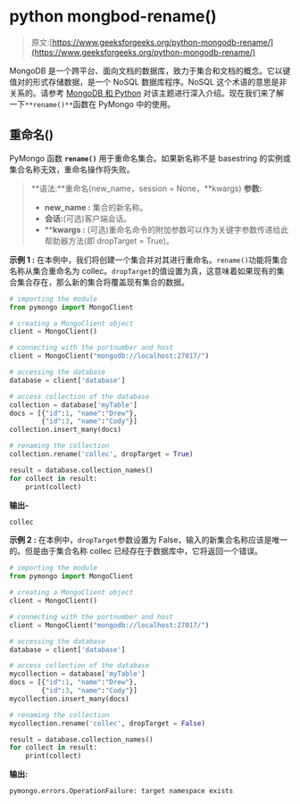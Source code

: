 # python mongbod-rename()

> 原文:[https://www.geeksforgeeks.org/python-mongodb-rename/](https://www.geeksforgeeks.org/python-mongodb-rename/)

MongoDB 是一个跨平台、面向文档的数据库，致力于集合和文档的概念。它以键值对的形式存储数据，是一个 NoSQL 数据库程序。NoSQL 这个术语的意思是非关系的。请参考 [MongoDB 和 Python](https://www.geeksforgeeks.org/mongodb-and-python/) 对该主题进行深入介绍。现在我们来了解一下`**rename()**`函数在 PyMongo 中的使用。

## 重命名()

PyMongo 函数 **`rename()`** 用于重命名集合。如果新名称不是 basestring 的实例或集合名称无效，重命名操作将失败。

> **语法:**重命名(new_name，session = None，**kwargs)
> **参数:**
> 
> *   **new_name :** 集合的新名称。
> *   **会话:**(可选)客户端会话。
> *   ****kwargs :** (可选)重命名命令的附加参数可以作为关键字参数传递给此帮助器方法(即 dropTarget = True)。

**示例 1 :** 在本例中，我们将创建一个集合并对其进行重命名。`rename()`功能将集合名称从集合重命名为 collec。`dropTarget`的值设置为真，这意味着如果现有的集合集合存在，那么新的集合将覆盖现有集合的数据。

```py
# importing the module
from pymongo import MongoClient

# creating a MongoClient object 
client = MongoClient() 

# connecting with the portnumber and host 
client = MongoClient("mongodb://localhost:27017/") 

# accessing the database 
database = client['database']   

# access collection of the database 
collection = database['myTable'] 
docs = [{"id":1, "name":"Drew"},
        {"id":3, "name":"Cody"}]
collection.insert_many(docs)

# renaming the collection
collection.rename('collec', dropTarget = True)

result = database.collection_names()
for collect in result:
    print(collect)
```

**输出-**

```py
collec

```

**示例 2 :** 在本例中，`dropTarget`参数设置为 False，输入的新集合名称应该是唯一的。但是由于集合名称 collec 已经存在于数据库中，它将返回一个错误。

```py
# importing the module
from pymongo import MongoClient

# creating a MongoClient object 
client = MongoClient() 

# connecting with the portnumber and host 
client = MongoClient("mongodb://localhost:27017/") 

# accessing the database 
database = client['database'] 

# access collection of the database 
mycollection = database['myTable'] 
docs = [{"id":1, "name":"Drew"},
        {"id":3, "name":"Cody"}]
mycollection.insert_many(docs)

# renaming the collection
mycollection.rename('collec', dropTarget = False)

result = database.collection_names()
for collect in result:
    print(collect)
```

**输出:**

```py
pymongo.errors.OperationFailure: target namespace exists

```